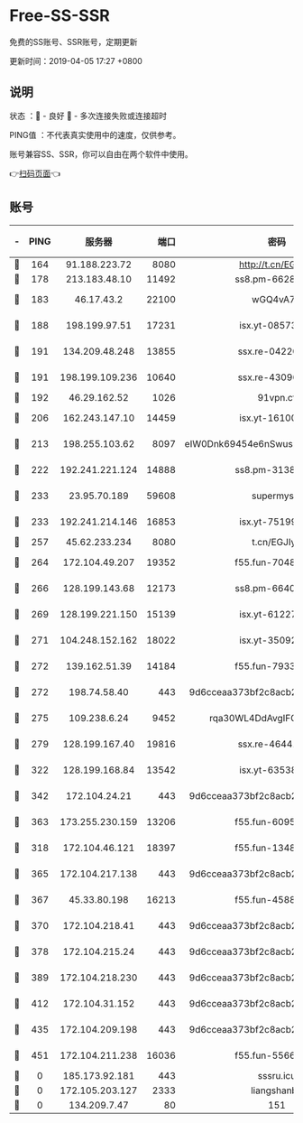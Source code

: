 # Free-SS-SSR

免费的SS账号、SSR账号，定期更新

更新时间：2019-04-05 17:27 +0800

## 说明

状态     ：🙂 - 良好 🙁 - 多次连接失败或连接超时

PING值   ：不代表真实使用中的速度，仅供参考。

账号兼容SS、SSR，你可以自由在两个软件中使用。

👉[扫码页面](https://liesauer.github.io/Free-SS-SSR/)👈

## 账号

|-|PING|服务器|端口|密码|加密方式|区域|
|:----:|:----:|:-----:|-----:|:----:|:----:|:----:|
|🙂|164|91.188.223.72|8080|http://t.cn/EGJIyrl|rc4-md5|RU|
|🙂|178|213.183.48.10|11492|ss8.pm-66285034|rc4-md5|RU|
|🙂|183|46.17.43.2|22100|wGQ4vA7D|aes-256-gcm|RU|
|🙂|188|198.199.97.51|17231|isx.yt-08573999|aes-256-cfb|US|
|🙂|191|134.209.48.248|13855|ssx.re-04220668|aes-256-cfb|US|
|🙂|191|198.199.109.236|10640|ssx.re-43096758|aes-256-cfb|US|
|🙂|192|46.29.162.52|1026|91vpn.cf|rc4-md5|RU|
|🙂|206|162.243.147.10|14459|isx.yt-16100711|aes-256-cfb|US|
|🙂|213|198.255.103.62|8097|eIW0Dnk69454e6nSwuspv9DmS201tQ0D|aes-256-cfb|US|
|🙂|222|192.241.221.124|14888|ss8.pm-31382294|aes-256-cfb|US|
|🙂|233|23.95.70.189|59608|supermyssr|chacha20-ietf|US|
|🙂|233|192.241.214.146|16853|isx.yt-75199880|aes-256-cfb|US|
|🙂|257|45.62.233.234|8080|t.cn/EGJIyrl|rc4-md5|CA|
|🙂|264|172.104.49.207|19352|f55.fun-70481610|aes-256-cfb|SG|
|🙂|266|128.199.143.68|12173|ss8.pm-66400443|aes-256-cfb|SG|
|🙂|269|128.199.221.150|15139|isx.yt-61227174|aes-256-cfb|SG|
|🙂|271|104.248.152.162|18022|isx.yt-35092114|aes-256-cfb|SG|
|🙂|272|139.162.51.39|14184|f55.fun-79338147|aes-256-cfb|SG|
|🙂|272|198.74.58.40|443|9d6cceaa373bf2c8acb22e60b6a58be6|aes-256-cfb|US|
|🙂|275|109.238.6.24|9452|rqa30WL4DdAvgIFG6Fs3znzTa|aes-256-cfb|FR|
|🙂|279|128.199.167.40|19816|ssx.re-46441755|aes-256-cfb|SG|
|🙂|322|128.199.168.84|13542|isx.yt-63538228|aes-256-cfb|SG|
|🙂|342|172.104.24.21|443|9d6cceaa373bf2c8acb22e60b6a58be6|aes-256-cfb|US|
|🙂|363|173.255.230.159|13206|f55.fun-60953753|aes-256-cfb|US|
|🙂|318|172.104.46.121|18397|f55.fun-13486304|aes-256-cfb|SG|
|🙂|365|172.104.217.138|443|9d6cceaa373bf2c8acb22e60b6a58be6|aes-256-cfb|US|
|🙂|367|45.33.80.198|16213|f55.fun-45880587|aes-256-cfb|US|
|🙂|370|172.104.218.41|443|9d6cceaa373bf2c8acb22e60b6a58be6|aes-256-cfb|US|
|🙂|378|172.104.215.24|443|9d6cceaa373bf2c8acb22e60b6a58be6|aes-256-cfb|US|
|🙂|389|172.104.218.230|443|9d6cceaa373bf2c8acb22e60b6a58be6|aes-256-cfb|US|
|🙂|412|172.104.31.152|443|9d6cceaa373bf2c8acb22e60b6a58be6|aes-256-cfb|US|
|🙁|435|172.104.209.198|443|9d6cceaa373bf2c8acb22e60b6a58be6|aes-256-cfb|US|
|🙁|451|172.104.211.238|16036|f55.fun-55663188|aes-256-cfb|US|
|🙁|0|185.173.92.181|443|sssru.icu|rc4-md5|RU|
|🙁|0|172.105.203.127|2333|liangshanbo|chacha20|JP|
|🙁|0|134.209.7.47|80|151|chacha20|US|
